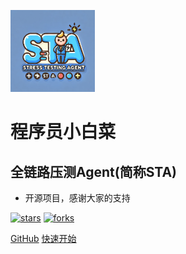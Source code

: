 ![logo](_media/STA.png)

# 程序员小白菜

## 全链路压测Agent(简称**STA**)

- 开源项目，感谢大家的支持
  

[![stars](https://badgen.net/github/stars/caijianying/Stress-Testing-Agent?icon=github&color=4ab8a1)](https://github.com/caijianying/Stress-Testing-Agent) [![forks](https://badgen.net/github/forks/caijianying/Stress-Testing-Agent?icon=github&color=4ab8a1)](https://github.com/caijianying/Stress-Testing-Agent) 

[GitHub](<https://github.com/caijianying/Stress-Testing-Agent>)
[快速开始](/stress_testing_agent/md/quick_start)